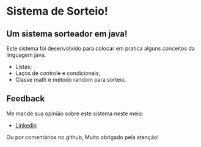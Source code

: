 # Sistema de Sorteio!
## Um sistema sorteador em java!
Este sistema foi desenvolvido para colocar em pratica alguns conceitos da linguagem java.
- Listas;
- Laços de controle e condicionais;
- Classe math e método random para sorteio.

## Feedback

Me mande sua opinião sobre este sistema neste meio:

- [Linkedin](https://www.linkedin.com/in/gustavodasilvapires/)

Ou por comentários no github, Muito obrigado pela atenção!
